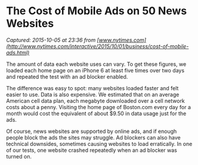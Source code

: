 # The Cost of Mobile Ads on 50 News Websites

_Captured: 2015-10-05 at 23:36 from [www.nytimes.com](http://www.nytimes.com/interactive/2015/10/01/business/cost-of-mobile-ads.html)_

The amount of data each website uses can vary. To get these figures, we loaded each home page on an iPhone 6 at least five times over two days and repeated the test with an ad blocker enabled.

The difference was easy to spot: many websites loaded faster and felt easier to use. Data is also expensive. We estimated that on an average American cell data plan, each megabyte downloaded over a cell network costs about a penny. Visiting the home page of Boston.com every day for a month would cost the equivalent of about $9.50 in data usage just for the ads.

Of course, news websites are supported by online ads, and if enough people block the ads the sites may struggle. Ad blockers can also have technical downsides, sometimes causing websites to load erratically. In one of our tests, one website crashed repeatedly when an ad blocker was turned on.
